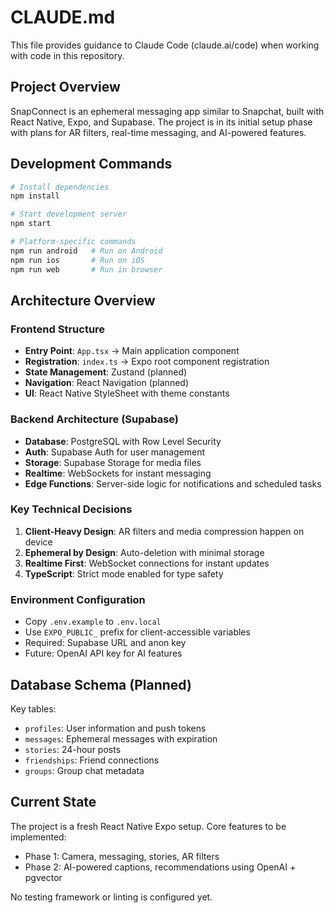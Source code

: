 # CLAUDE.md

This file provides guidance to Claude Code (claude.ai/code) when working with code in this repository.

## Project Overview

SnapConnect is an ephemeral messaging app similar to Snapchat, built with React Native, Expo, and Supabase. The project is in its initial setup phase with plans for AR filters, real-time messaging, and AI-powered features.

## Development Commands

```bash
# Install dependencies
npm install

# Start development server
npm start

# Platform-specific commands
npm run android   # Run on Android
npm run ios       # Run on iOS  
npm run web       # Run in browser
```

## Architecture Overview

### Frontend Structure
- **Entry Point**: `App.tsx` → Main application component
- **Registration**: `index.ts` → Expo root component registration
- **State Management**: Zustand (planned)
- **Navigation**: React Navigation (planned)
- **UI**: React Native StyleSheet with theme constants

### Backend Architecture (Supabase)
- **Database**: PostgreSQL with Row Level Security
- **Auth**: Supabase Auth for user management
- **Storage**: Supabase Storage for media files
- **Realtime**: WebSockets for instant messaging
- **Edge Functions**: Server-side logic for notifications and scheduled tasks

### Key Technical Decisions
1. **Client-Heavy Design**: AR filters and media compression happen on device
2. **Ephemeral by Design**: Auto-deletion with minimal storage
3. **Realtime First**: WebSocket connections for instant updates
4. **TypeScript**: Strict mode enabled for type safety

### Environment Configuration
- Copy `.env.example` to `.env.local`
- Use `EXPO_PUBLIC_` prefix for client-accessible variables
- Required: Supabase URL and anon key
- Future: OpenAI API key for AI features

## Database Schema (Planned)

Key tables:
- `profiles`: User information and push tokens
- `messages`: Ephemeral messages with expiration
- `stories`: 24-hour posts
- `friendships`: Friend connections
- `groups`: Group chat metadata

## Current State

The project is a fresh React Native Expo setup. Core features to be implemented:
- Phase 1: Camera, messaging, stories, AR filters
- Phase 2: AI-powered captions, recommendations using OpenAI + pgvector

No testing framework or linting is configured yet.